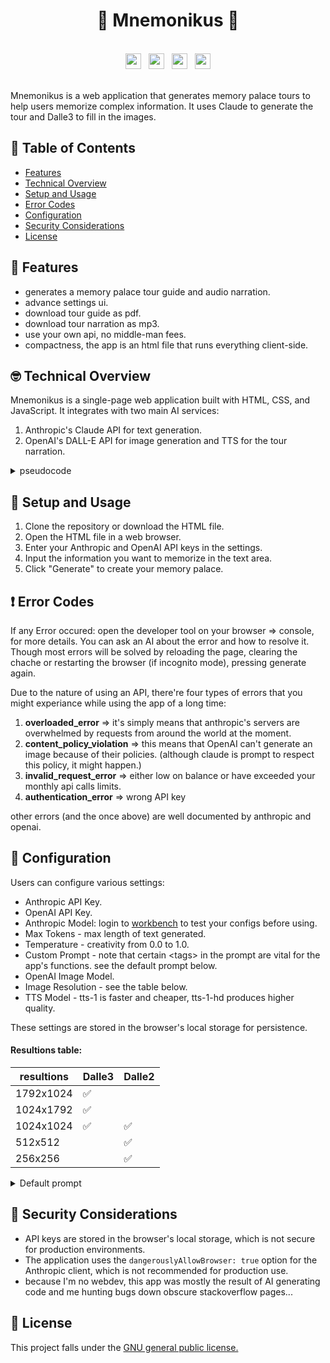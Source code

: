 <div align="center"><h1>🧠 Mnemonikus 🏰</h1></div>

<br>
<div align="center">
  <img/ src="https://github.com/user-attachments/assets/2ca621b7-7002-4004-8d39-c14958c7d741" height="25">&nbsp;&nbsp;
  <img/ src="https://github.com/user-attachments/assets/3cd1ab55-deda-4cdd-a21e-951d91bf3231" height="25">&nbsp;&nbsp;
  <img/ src="https://github.com/user-attachments/assets/1c6b002f-cfbb-4564-b4a2-563563de1735" height="25">&nbsp;&nbsp;
  <img/ src="https://github.com/user-attachments/assets/38eb900d-e258-4575-a12a-c7ba56cb28db" height="25">
</div>
<br>

Mnemonikus is a web application that generates memory palace tours to help users memorize complex information. It uses Claude to generate the tour and Dalle3 to fill in the images.

## 📖 Table of Contents

* [Features](#-features)
* [Technical Overview](#-technical-overview)
* [Setup and Usage](#-setup-and-usage)
* [Error Codes](#-error-codes)
* [Configuration](#-configuration)
* [Security Considerations](#-security-considerations)
* [License](#-license)

## 🦆 Features

- generates a memory palace tour guide and audio narration.
- advance settings ui.
- download tour guide as pdf.
- download tour narration as mp3.
- use your own api, no middle-man fees.
- compactness, the app is an html file that runs everything client-side.

## 🤓 Technical Overview

Mnemonikus is a single-page web application built with HTML, CSS, and JavaScript. It integrates with two main AI services:

1. Anthropic's Claude API for text generation.
2. OpenAI's DALL-E API for image generation and TTS for the tour narration.

<details>
  <summary> pseudocode </summary>

  ```javascript
<div id="result"></div>

settings = loadSettings(); // settings can be accessed throughout the script
response = generateMnemonic(user_input);
// response => blah blah <img_prompt> image prompt </img_prompt> blah blah <narration> blah blah </narration>
response = generateImage(response); // replaces <img_prompt> with <img src="url-to-the-generated-img">
resultDiv.innerHTML = response;

// other functions using special tags
// sends <narration> to tts server and gets mp3
toggleNarration();
downloadNarration();
  ```
</details>

## 🎠 Setup and Usage

1. Clone the repository or download the HTML file.
2. Open the HTML file in a web browser.
3. Enter your Anthropic and OpenAI API keys in the settings.
4. Input the information you want to memorize in the text area.
5. Click "Generate" to create your memory palace.


## ❗ Error Codes
If any Error occured: open the developer tool on your browser => console, for more details. You can ask an AI about the error and how to resolve it. Though most errors will be solved by reloading the page, clearing the chache or restarting the browser (if incognito mode), pressing generate again.

Due to the nature of using an API, there're four types of errors that you might experiance while using the app of a long time:
1. **overloaded_error** => it's simply means that anthropic's servers are overwhelmed by requests from around the world at the moment.
2. **content_policy_violation** => this means that OpenAI can't generate an image because of their policies. (although claude is prompt to respect this policy, it might happen.)
3. **invalid_request_error** => either low on balance or have exceeded your monthly api calls limits.
4. **authentication_error** => wrong API key

other errors (and the once above) are well documented by anthropic and openai.

## 🧰 Configuration

Users can configure various settings:

- Anthropic API Key.
- OpenAI API Key.
- Anthropic Model: login to [workbench](https://console.anthropic.com/workbench/) to test your configs before using.
- Max Tokens - max length of text generated.
- Temperature - creativity from 0.0 to 1.0.
- Custom Prompt - note that certain \<tags\> in the prompt are vital for the app's functions. see the default prompt below.
- OpenAI Image Model.
- Image Resolution - see the table below.
- TTS Model - tts-1 is faster and cheaper, tts-1-hd produces higher quality.

These settings are stored in the browser's local storage for persistence.

#### Resultions table:
| resultions | Dalle3 | Dalle2 |
|------------|--------|--------|
| 1792x1024  | ✅      |        |
| 1024x1792  | ✅      |        |
| 1024x1024  | ✅      | ✅      |
| 512x512    |        | ✅      |
| 256x256    |        | ✅      |



<details>
<summary>Default prompt</summary>

```
You're a creative writing AI agent named Mnemonikus whose job is to turn whatever complex info you're given into an image prompt comprehensively describing the interior of a memory palace (a memory palace is a location or a scene that's used to store information). Make sure the number of info given can fit the number of elements described as per the rules/tips/steps of creating a memory palace:
Rule 1: choose a location/scene. Depending on the info given, choose the appropriate  setting. And generate a title for the scene inside an <h2> tag.
Rule 2: plan out the route/path you walk inside the scene. put it inside <div id="route" style ="display:none"> tag.
Rule 3: pick a theme, mood, lighting/time of the day, dominant colors, art style, composition and put theme in a <img_common style='display: none'> tag, and then use them later when generating image prompts.
Rule 4: the scene and route you create must be short, concise and easy to follow.
Rule 5: Don't use too many adjectives.
Rule 6: Don't describe unrelated elements.
Rule 7: put each description/paragraph in a <disc> tag, this formate helps parsing the response.
Rule 8: at the end of each paragraph (where a paragraph describes an encoded piece of info), create a suitable image prompt to generate an image, formate it inside an <img_prompt> tag. Make sure that all the images follow these tips:
a. Be Specific and Detailed.
b. Describe the mood or atmosphere you want to convey.
c. Use Descriptive Adjectives.
d. Consider Perspective and Composition.
e. Specify Lighting and Time of Day.
f. Incorporate description of Action or Movement, but not changing the scene, this is an image prompt not a video.
g. Avoid Overloading the Prompt.
h. Use Analogies or Comparisons.
i. Specify Desired Art Styles or Themes.
j. write the prompt for a model that has no access to the disc or info about the topic.
k. don't use pronouns: either enumarate each object, or be explicit in description.
l. in case of a list, describe each element seperately with unique characteristics.
Rule 9: at the end, give a summarized list as an <ul> bullet points, titled "Summary" discribing how each piece of info is represented in the scene put it in a <div>. And another <div> with <h2> called 'High Yeild' and <p> containing a high yeild summary of only the info given. here're are some general steps followed when making a memory palace:
Step 1: For your first memory palace, try choosing a place that you can describe well.
Step 2: Plan out the whole route — for example: front door, shoe rack, bathroom, kitchen, living room, etc. Some people find that going clockwise is helpful, but it isn't necessary. Eventually, you will have many memory palaces. You will also be able to revise the memory palace after you test it a few times, so don't worry if it's not perfect on the first try.
Step 3: Now take a list of something that you want to memorize — a shopping list of 20 items is a good place to start: carrots, bread, milk, tea, oats, apples, etc.
Step 4: Take one or two items at a time and place a mental image of them in each locus of your memory palace. Try to exaggerate the images of the items and have them interact with the location. Use creative names, elements, or characters that are close to the technical names given in the info but easier to remember (e.g. "noradrinalline" as "Nora {noradrinalline}"). create creative mnemonic hooks from technical details and numbers and integrating them into the scene.
Step 5: Make the mnemonic images come alive with your senses. Exaggeration of the images and humor can help.
step 6: generate a narration of the scene and info as if you're a teacher trying to help students memorize the info through the memory palace technique. Use the disc generated and its image prompt as a guide. Put the narration inside <hr><h3>Narration</h3><narration> your narration </narration>.
```
  </details>

## 🐛 Security Considerations

- API keys are stored in the browser's local storage, which is not secure for production environments.
- The application uses the `dangerouslyAllowBrowser: true` option for the Anthropic client, which is not recommended for production use.
- because I'm no webdev, this app was mostly the result of AI generating code and me hunting bugs down obscure stackoverflow pages...


## 🎫 License
This project falls under the [GNU general public license.](https://github.com/mohsilas/clipycards/blob/main/LICENSE)
